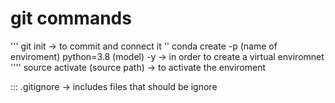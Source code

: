 # git commands 
''' git init -> to commit and connect it 
''  conda create -p (name of enviroment)  python=3.8 (model) -y -> in order to create a virtual enviromnet 
''''  source activate (source path) ->  to activate the enviroment 

:::  .gitignore ->  includes files that should be ignore 